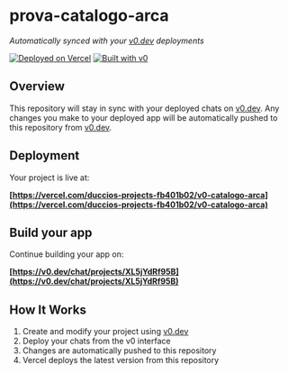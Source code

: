 # prova-catalogo-arca

*Automatically synced with your [v0.dev](https://v0.dev) deployments*

[![Deployed on Vercel](https://img.shields.io/badge/Deployed%20on-Vercel-black?style=for-the-badge&logo=vercel)](https://vercel.com/duccios-projects-fb401b02/v0-catalogo-arca)
[![Built with v0](https://img.shields.io/badge/Built%20with-v0.dev-black?style=for-the-badge)](https://v0.dev/chat/projects/XL5jYdRf95B)

## Overview

This repository will stay in sync with your deployed chats on [v0.dev](https://v0.dev).
Any changes you make to your deployed app will be automatically pushed to this repository from [v0.dev](https://v0.dev).

## Deployment

Your project is live at:

**[https://vercel.com/duccios-projects-fb401b02/v0-catalogo-arca](https://vercel.com/duccios-projects-fb401b02/v0-catalogo-arca)**

## Build your app

Continue building your app on:

**[https://v0.dev/chat/projects/XL5jYdRf95B](https://v0.dev/chat/projects/XL5jYdRf95B)**

## How It Works

1. Create and modify your project using [v0.dev](https://v0.dev)
2. Deploy your chats from the v0 interface
3. Changes are automatically pushed to this repository
4. Vercel deploys the latest version from this repository